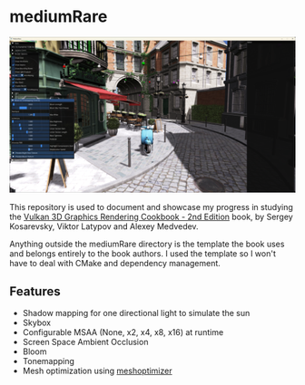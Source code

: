 # mediumRare

![Current Progress](.github/progress4.png)

This repository is used to document and showcase my progress in studying the [Vulkan 3D Graphics Rendering Cookbook - 2nd Edition](https://github.com/PacktPublishing/3D-Graphics-Rendering-Cookbook-Second-Edition/tree/main) book, by Sergey Kosarevsky, Viktor Latypov and Alexey Medvedev.

Anything outside the mediumRare directory is the template the book uses and belongs entirely to the book authors. I used the template so I won't have to deal with CMake and dependency management.

## Features
- Shadow mapping for one directional light to simulate the sun
- Skybox
- Configurable MSAA (None, x2, x4, x8, x16) at runtime
- Screen Space Ambient Occlusion
- Bloom
- Tonemapping
- Mesh optimization using [meshoptimizer](https://github.com/zeux/meshoptimizer)
